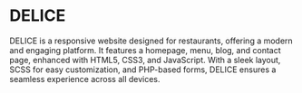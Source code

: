 # DELICE
DELICE is a responsive website designed for restaurants, offering a modern and engaging platform. It features a homepage, menu, blog, and contact page, enhanced with HTML5, CSS3, and JavaScript. With a sleek layout, SCSS for easy customization, and PHP-based forms, DELICE ensures a seamless experience across all devices.
